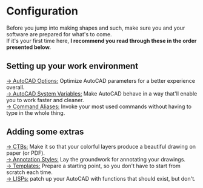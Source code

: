 # Configuration

Before you jump into making shapes and such, make sure you and your software are prepared for what's to come.  
If it's your first time here, **I recommend you read through these in the order presented below.**

## Setting up your work environment

[→ AutoCAD Options:](options.md) Optimize AutoCAD parameters for a better experience overall.  
[→ AutoCAD System Variables:](variables.md) Make AutoCAD behave in a way that'll enable you to work faster and cleaner.  
[→ Command Aliases:](aliases.md) Invoke your most used commands without having to type in the whole thing.  

## Adding some extras

[→ CTBs:](ctb.md) Make it so that your colorful layers produce a beautiful drawing on paper (or PDF).  
[→ Annotation Styles:](styles.md) Lay the groundwork for annotating your drawings.  
[→ Templates:](templates.md) Prepare a starting point, so you don't have to start from scratch each time.  
[→ LISPs:](lisps.md) patch up your AutoCAD with functions that should exist, but don't.  
